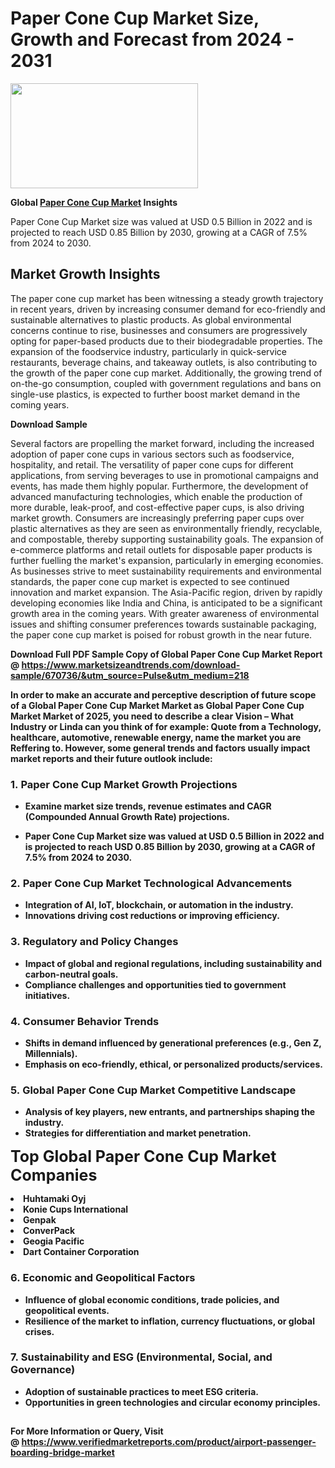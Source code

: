 <H1>Paper Cone Cup Market Size, Growth and Forecast from 2024 - 2031</H1><img class="aligncenter size-medium wp-image-584254" src="https://thirdeyenews.in/wp-content/uploads/2024/09/Global-Market-Research-300x168.jpeg" alt="" width="300" height="168" /><p><strong>Global&nbsp;<a href="https://www.marketsizeandtrends.com/download-sample/670736/&amp;utm_source=Pulse&amp;utm_medium=218">Paper Cone Cup Market</a> Insights</strong></p><p>Paper Cone Cup Market size was valued at USD 0.5 Billion in 2022 and is projected to reach USD 0.85 Billion by 2030, growing at a CAGR of 7.5% from 2024 to 2030.</p><p><h2>Market Growth Insights</h2> <p>The paper cone cup market has been witnessing a steady growth trajectory in recent years, driven by increasing consumer demand for eco-friendly and sustainable alternatives to plastic products. As global environmental concerns continue to rise, businesses and consumers are progressively opting for paper-based products due to their biodegradable properties. The expansion of the foodservice industry, particularly in quick-service restaurants, beverage chains, and takeaway outlets, is also contributing to the growth of the paper cone cup market. Additionally, the growing trend of on-the-go consumption, coupled with government regulations and bans on single-use plastics, is expected to further boost market demand in the coming years.</p> <p><strong>Download Sample</strong></p> <p>Several factors are propelling the market forward, including the increased adoption of paper cone cups in various sectors such as foodservice, hospitality, and retail. The versatility of paper cone cups for different applications, from serving beverages to use in promotional campaigns and events, has made them highly popular. Furthermore, the development of advanced manufacturing technologies, which enable the production of more durable, leak-proof, and cost-effective paper cups, is also driving market growth. Consumers are increasingly preferring paper cups over plastic alternatives as they are seen as environmentally friendly, recyclable, and compostable, thereby supporting sustainability goals. The expansion of e-commerce platforms and retail outlets for disposable paper products is further fuelling the market's expansion, particularly in emerging economies. As businesses strive to meet sustainability requirements and environmental standards, the paper cone cup market is expected to see continued innovation and market expansion. The Asia-Pacific region, driven by rapidly developing economies like India and China, is anticipated to be a significant growth area in the coming years. With greater awareness of environmental issues and shifting consumer preferences towards sustainable packaging, the paper cone cup market is poised for robust growth in the near future.</p> <p><strong></p><p><span class=""><strong>Download Full PDF Sample Copy of Global Paper Cone Cup Market Report</strong> @ <a href="https://www.marketsizeandtrends.com/download-sample/670736/&amp;utm_source=Pulse&amp;utm_medium=218" target="_blank">https://www.marketsizeandtrends.com/download-sample/670736/&amp;utm_source=Pulse&amp;utm_medium=218</a></span></p><p>In order to make an accurate and perceptive description of future scope of a Global&nbsp;Paper Cone Cup Market Market as Global&nbsp;Paper Cone Cup Market Market of 2025, you need to describe a clear Vision &ndash; What Industry or Linda can you think of for example: Quote from a Technology, healthcare, automotive, renewable energy, name the market you are Reffering to. However, some general trends and factors usually impact market reports and their future outlook include:</p><h3>1.&nbsp;<strong>Paper Cone Cup Market Growth Projections</strong></h3><ul><li>Examine market size trends, revenue estimates and CAGR (Compounded Annual Growth Rate) projections.</li><li><p>Paper Cone Cup Market size was valued at USD 0.5 Billion in 2022 and is projected to reach USD 0.85 Billion by 2030, growing at a CAGR of 7.5% from 2024 to 2030.</p></li></ul><h3>2.&nbsp;<strong>Paper Cone Cup Market Technological Advancements</strong></h3><ul><li>Integration of AI, IoT, blockchain, or automation in the industry.</li><li>Innovations driving cost reductions or improving efficiency.</li></ul><h3>3.&nbsp;<strong>Regulatory and Policy Changes</strong></h3><ul><li>Impact of global and regional regulations, including sustainability and carbon-neutral goals.</li><li>Compliance challenges and opportunities tied to government initiatives.</li></ul><h3>4.&nbsp;<strong>Consumer Behavior Trends</strong></h3><ul><li>Shifts in demand influenced by generational preferences (e.g., Gen Z, Millennials).</li><li>Emphasis on eco-friendly, ethical, or personalized products/services.</li></ul><h3>5.&nbsp;<strong>Global Paper Cone Cup Market Competitive Landscape</strong></h3><ul><li>Analysis of key players, new entrants, and partnerships shaping the industry.</li><li>Strategies for differentiation and market penetration.</li></ul><p data-pm-slice="1 1 []"><span style="color: inherit; font-family: inherit; font-size: 25px;">Top Global Paper Cone Cup Market Companies</span></p><div class="" data-test-id=""><p><li>Huhtamaki Oyj</li><li> Konie Cups International</li><li> Genpak</li><li> ConverPack</li><li> Geogia Pacific</li><li> Dart Container Corporation</li></p></div><h3>6.&nbsp;<strong>Economic and Geopolitical Factors</strong></h3><ul><li>Influence of global economic conditions, trade policies, and geopolitical events.</li><li>Resilience of the market to inflation, currency fluctuations, or global crises.</li></ul><h3>7.&nbsp;<strong>Sustainability and ESG (Environmental, Social, and Governance)</strong></h3><ul><li>Adoption of sustainable practices to meet ESG criteria.</li><li>Opportunities in green technologies and circular economy principles.</li></ul><h2><strong style="font-size: 14px;">For More Information or Query, Visit @&nbsp;</strong><a style="background-color: #ffffff; font-size: 14px;" href="https://www.marketsizeandtrends.com/report/paper-cone-cup-market/" target="_blank">https://www.verifiedmarketreports.com/product/airport-passenger-boarding-bridge-market</a></h2>
